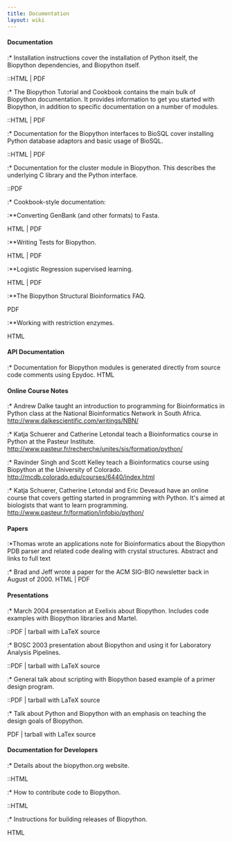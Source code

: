 ```yaml
---
title: Documentation
layout: wiki
---
```


#### Documentation

:\* Installation instructions cover the installation of Python itself,
the Biopython dependencies, and Biopython itself.

::HTML | PDF

:\* The Biopython Tutorial and Cookbook contains the main bulk of
Biopython documentation. It provides information to get you started with
Biopython, in addition to specific documentation on a number of modules.

::HTML | PDF

:\* Documentation for the Biopython interfaces to BioSQL cover
installing Python database adaptors and basic usage of BioSQL.

::HTML | PDF

:\* Documentation for the cluster module in Biopython. This describes
the underlying C library and the Python interface.

::PDF

:\* Cookbook-style documentation:

:\*\*Converting GenBank (and other formats) to Fasta.

  
  
HTML | PDF

:\*\*Writing Tests for Biopython.

  
  
HTML | PDF

:\*\*Logistic Regression supervised learning.

  
  
HTML | PDF

:\*\*The Biopython Structural Bioinformatics FAQ.

  
  
PDF

:\*\*Working with restriction enzymes.

  
  
HTML

#### API Documentation

:\* Documentation for Biopython modules is generated directly from
source code comments using Epydoc. HTML

#### Online Course Notes

:\* Andrew Dalke taught an introduction to programming for
Bioinformatics in Python class at the National Bioinformatics Network in
South Africa. <http://www.dalkescientific.com/writings/NBN/>

:\* Katja Schuerer and Catherine Letondal teach a Bioinformatics course
in Python at the Pasteur Institute.
<http://www.pasteur.fr/recherche/unites/sis/formation/python/>

:\* Ravinder Singh and Scott Kelley teach a Bioinformatics course using
Biopython at the University of Colorado.
<http://mcdb.colorado.edu/courses/6440/index.html>

:\* Katja Schuerer, Catherine Letondal and Eric Deveaud have an online
course that covers getting started in programming with Python. It's
aimed at biologists that want to learn programming.
<http://www.pasteur.fr/formation/infobio/python/>

#### Papers

:\*Thomas wrote an applications note for Bioinformatics about the
Biopython PDB parser and related code dealing with crystal structures.
Abstract and links to full text

:\* Brad and Jeff wrote a paper for the ACM SIG-BIO newsletter back in
August of 2000. HTML | PDF

#### Presentations

:\* March 2004 presentation at Exelixis about Biopython. Includes code
examples with Biopython libraries and Martel.

::PDF | tarball with LaTeX source

:\* BOSC 2003 presentation about Biopython and using it for Laboratory
Analysis Pipelines.

::PDF | tarball with LaTeX source

:\* General talk about scripting with Biopython based example of a
primer design program.

::PDF | tarball with LaTeX source

:\* Talk about Python and Biopython with an emphasis on teaching the
design goals of Biopython.

  
  
PDF | tarball with LaTex source

#### Documentation for Developers

:\* Details about the biopython.org website.

::HTML

:\* How to contribute code to Biopython.

::HTML

:\* Instructions for building releases of Biopython.

  
  
HTML


